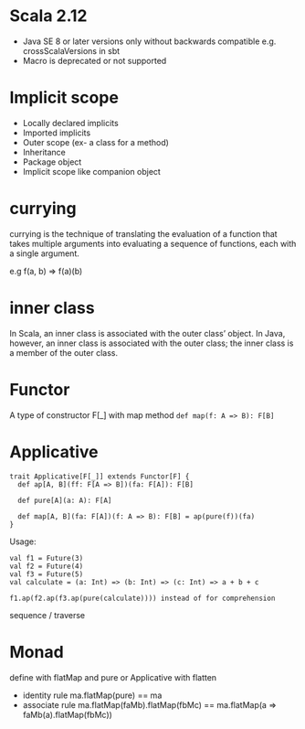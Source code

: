 # Scala 2.12
- Java SE 8 or later versions only without backwards compatible e.g. crossScalaVersions in sbt
- Macro is deprecated or not supported

# Implicit scope
- Locally declared implicits
- Imported implicits
- Outer scope (ex- a class for a method)
- Inheritance
- Package object
- Implicit scope like companion object

# currying
currying is the technique of translating the evaluation of a function that takes multiple arguments into evaluating a sequence of functions, each with a single argument.

e.g f(a, b) => f(a)(b)

# inner class
In Scala, an inner class is associated with the outer class’ object. In Java, however, an inner class is associated with the outer class; the inner class is a member of the outer class.

# Functor
A type of constructor F[_] with map method `def map(f: A => B): F[B]`

# Applicative
```
trait Applicative[F[_]] extends Functor[F] {
  def ap[A, B](ff: F[A => B])(fa: F[A]): F[B]

  def pure[A](a: A): F[A]

  def map[A, B](fa: F[A])(f: A => B): F[B] = ap(pure(f))(fa)
}
```
Usage:
```
val f1 = Future(3)
val f2 = Future(4)
val f3 = Future(5)
val calculate = (a: Int) => (b: Int) => (c: Int) => a + b + c

f1.ap(f2.ap(f3.ap(pure(calculate)))) instead of for comprehension

```
sequence / traverse

# Monad
define with flatMap and pure or Applicative with flatten
- identity rule ma.flatMap(pure) == ma
- associate rule ma.flatMap(faMb).flatMap(fbMc) == ma.flatMap(a => faMb(a).flatMap(fbMc))
